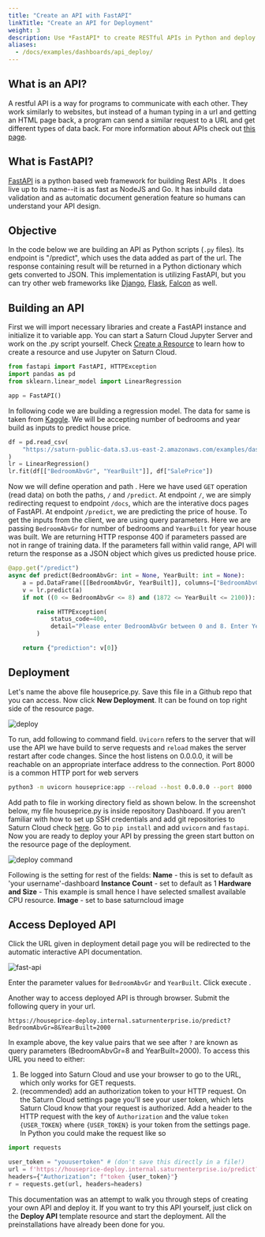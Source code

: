 ```yaml
---
title: "Create an API with FastAPI"
linkTitle: "Create an API for Deployment"
weight: 3
description: Use *FastAPI* to create RESTful APIs in Python and deploy them in Saturn Cloud
aliases:
  - /docs/examples/dashboards/api_deploy/
---
```

## What is an API?
A restful API is a way for programs to communicate with each other. They work similarly to websites, but instead of a human typing in a url and getting an HTML page back, a program can send a similar request to a URL and get different types of data back. For more information about APIs check out [this page](https://realpython.com/python-api/).

## What is FastAPI?
<a href="https://fastapi.tiangolo.com/" target='_blank' rel='noopener'>FastAPI</a> is a python based web framework for building Rest APIs . It does live up to its name--it is as fast as  NodeJS and Go. It has inbuild data validation and as automatic document generation feature so humans can understand your API design. 

## Objective
In the code below we are building an API as Python scripts (`.py` files). Its endpoint is "/predict",  which uses the data added as part of the url. The response containing result will be returned in a Python dictionary which gets converted to JSON. This implementation is utilizing FastAPI, but you can try other web frameworks like [Django](https://www.django-rest-framework.org/), [Flask](https://flask.palletsprojects.com/en/2.0.x/), [Falcon](https://falcon.readthedocs.io/en/stable/) as well.
## Building an API

First we will import necessary libraries and create a FastAPI instance and initialize it to variable app. You can start a Saturn Cloud Jupyter Server and work on the .py script yourself. Check [Create a Resource](https://saturncloud.io/docs/getting-started/start_resource/) to learn how to create a resource and use Jupyter on Saturn Cloud.

```python
from fastapi import FastAPI, HTTPException
import pandas as pd
from sklearn.linear_model import LinearRegression

app = FastAPI()
```
In following code we are building a regression model. The data for same is taken from [Kaggle](https://www.kaggle.com/c/house-prices-advanced-regression-techniques/data).
We will be accepting number of bedrooms and year build as inputs to predict house price. 

```python
df = pd.read_csv(
    "https://saturn-public-data.s3.us-east-2.amazonaws.com/examples/dashboard/housePriceData.csv"
)
lr = LinearRegression()
lr.fit(df[["BedroomAbvGr", "YearBuilt"]], df["SalePrice"])
```
Now we will define operation and path . Here we have used `GET` operation (read data) on both the paths, `/` and `/predict`. At endpoint `/`, we are simply redirecting request to endpoint `/docs`, which are the interative docs pages of FastAPI. 
At endpoint `/predict`, we are predicting the price of house. To get the inputs from the client, we are using query parameters. Here we are passing `BedroomAbvGr` for number of bedrooms and `YearBuilt` for year house was built. We are returning HTTP response 400 if parameters passed are not in range of training data. If the parameters fall within valid range, API will return the response as a JSON object which gives us predicted house price. 

```python
@app.get("/predict")
async def predict(BedroomAbvGr: int = None, YearBuilt: int = None):
    a = pd.DataFrame([[BedroomAbvGr, YearBuilt]], columns=["BedroomAbvGr", "YearBuilt"])
    v = lr.predict(a)
    if not ((0 <= BedroomAbvGr <= 8) and (1872 <= YearBuilt <= 2100)):

        raise HTTPException(
            status_code=400,
            detail="Please enter BedroomAbvGr between 0 and 8. Enter YearBuilt between 1872 and 2100",
        )

    return {"prediction": v[0]}

```

## Deployment

Let's name the above file houseprice.py. Save this file in a Github repo that you can access. Now click **New Deployment**. It can be found on top right side of the resource page. 

![deploy](https://saturn-public-assets.s3.us-east-2.amazonaws.com/example-resources/plumber_deployment.png "doc-image")

To run, add following to command field. `Uvicorn` refers to the server that will use the API we have build to serve requests and `reload` makes the server restart after code changes. Since the host listens on 0.0.0.0, it will be reachable on an appropriate interface address to the connection. Port 8000 is a common HTTP port for web servers 

```bash
python3 -m uvicorn houseprice:app --reload --host 0.0.0.0 --port 8000
```
Add path to file in working directory field as shown below. In the screenshot below, my file houseprice.py is inside repository Dashboard. If you aren't familiar with how to set up SSH credentials and add git repositories to Saturn Cloud check [here](https://saturncloud.io/docs/using-saturn-cloud/gitrepo/).
Go to `pip install` and add `uvicorn` and `fastapi`.  Now you are ready to deploy your API by pressing the green start button on the resource page of the deployment. 

![deploy command](https://saturn-public-assets.s3.us-east-2.amazonaws.com/example-resources/api-deploy-command.png "doc-image")

Following is the setting for rest of the fields:
**Name** - this is set to default as 'your username'-dashboard
**Instance Count** - set to default as 1 
**Hardware and Size** - This example is small hence I have selected smallest available CPU resource.
**Image** - set to base saturncloud image

## Access Deployed API

Click the URL given in deployment detail page you will be redirected to the automatic interactive API documentation. 

![fast-api](https://saturn-public-assets.s3.us-east-2.amazonaws.com/example-resources/fastapi_docs.png "doc-image")

Enter the parameter values for `BedroomAbvGr` and `YearBuilt`. Click execute .

Another way to access deployed API is through browser. Submit the following query in your url. 

`https://houseprice-deploy.internal.saturnenterprise.io/predict?BedroomAbvGr=8&YearBuilt=2000`

In example above, the key value pairs that we see after `?` are known as query parameters (BedroomAbvGr=8 and YearBuilt=2000). 
To access this URL you need to either:

1. Be logged into Saturn Cloud and use your browser to go to the URL, which only works for GET requests.
2. (recommended) add an authorization token to your HTTP request. On the Saturn Cloud settings page you'll see your user token, which lets Saturn Cloud know that your request is authorized. Add a header to the HTTP request with the key of  `Authorization` and the value `token {USER_TOKEN}` where `{USER_TOKEN}` is your token from the settings page. In Python you could make the request like so

```python
import requests

user_token = "youusertoken" # (don't save this directly in a file!)
url = f'https://houseprice-deploy.internal.saturnenterprise.io/predict?BedroomAbvGr=8&YearBuilt=2000'
headers={"Authorization": f"token {user_token}"}
r = requests.get(url, headers=headers)
```

This documentation was an attempt to walk you through steps of creating your own API and deploy it. 
If you want to try this API yourself, just click on the **Deploy API** template resource and start the deployment. All the preinstallations have already been done for you.  
